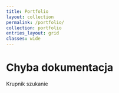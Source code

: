 ```yaml
---
title: Portfolio
layout: collection
permalink: /portfolio/
collection: portfolio
entries_layout: grid
classes: wide
---
```

# Chyba dokumentacja
Krupnik szukanie
